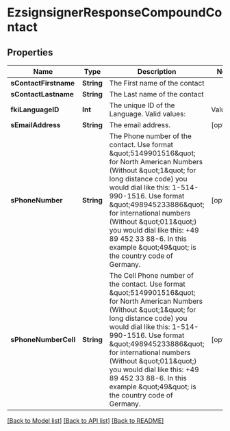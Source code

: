 # EzsignsignerResponseCompoundContact

## Properties
Name | Type | Description | Notes
------------ | ------------- | ------------- | -------------
**sContactFirstname** | **String** | The First name of the contact | 
**sContactLastname** | **String** | The Last name of the contact | 
**fkiLanguageID** | **Int** | The unique ID of the Language.  Valid values:  |Value|Description| |-|-| |1|French| |2|English| | 
**sEmailAddress** | **String** | The email address. | [optional] 
**sPhoneNumber** | **String** | The Phone number of the contact. Use format \&quot;5149901516\&quot; for North American Numbers (Without \&quot;1\&quot; for long distance code) you would dial like this: 1-514-990-1516. Use format \&quot;498945233886\&quot; for international numbers (Without \&quot;011\&quot;) you would dial like this: +49 89 452 33 88-6. In this example \&quot;49\&quot; is the country code of Germany. | [optional] 
**sPhoneNumberCell** | **String** | The Cell Phone number of the contact. Use format \&quot;5149901516\&quot; for North American Numbers (Without \&quot;1\&quot; for long distance code) you would dial like this: 1-514-990-1516. Use format \&quot;498945233886\&quot; for international numbers (Without \&quot;011\&quot;) you would dial like this: +49 89 452 33 88-6. In this example \&quot;49\&quot; is the country code of Germany. | [optional] 

[[Back to Model list]](../README.md#documentation-for-models) [[Back to API list]](../README.md#documentation-for-api-endpoints) [[Back to README]](../README.md)


